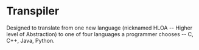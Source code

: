 # Transpiler

Designed to translate from one new language (nicknamed HLOA -- Higher level of Abstraction) to one of four languages a programmer chooses -- C, C++, Java, Python.
